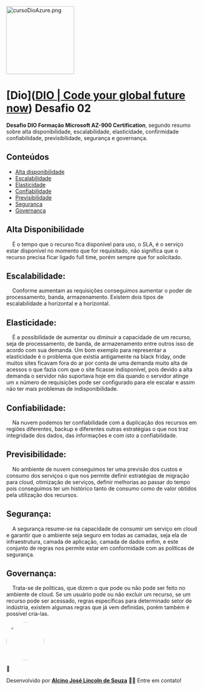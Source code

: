 <img src="file:///home/lincoln/www/Dio/curso_microsft_azure/desafio-resumo-02-azure/image/cursoDioAzure.png" title="" alt="cursoDioAzure.png" width="179">

# [Dio]([DIO | Code your global future now](https://www.dio.me/en)) Desafio 02

**Desafio DIO Formação Microsoft AZ-900 Certification**, segundo resumo sobre alta disponibilidade, escalabilidade, elasticidade, confirmidade confiabilidade, previsibilidade, segurança e governança.

## Conteúdos

<!--ts-->

* [Alta disponibilidade](#altaDisponibilidade)
* [Escalabilidade](#escalabilidade)
* [Elasticidade](#elasticidade)
* [Confiabilidade](#confiabilidade)
* [Previsibilidade](#previsibilidade)
* [Segurança](#segurança)
* [Governança](#governança)

<!--te-->



## Alta Disponibilidade

      É o tempo que o recurso fica disponível para uso, o SLA, é o serviço estar disponível no momento que for requisitado, não significa que o recurso precisa ficar ligado full time, porém sempre que for solicitado.

## Escalabilidade:

    Conforme aumentam as requisições conseguimos aumentar o poder de processamento, banda, armazenamento. Existem dois tipos de escalabilidade a horizontal e a horizontal.

## Elasticidade:

    É a possibilidade de aumentar ou diminuir a capacidade de um recurso, seja de processamento, de banda, de armazenamento entre outros isso de acordo com sua demanda. Um bom exemplo para representar a elasticidade é o problema que existia antigamente na black friday, onde muitos sites ficavam fora do ar por conta de uma demanda muito alta de acessos o que fazia com que o site ficasse indisponível, pois devido a alta demanda o servidor não suportava hoje em dia quando o servidor atinge um x número de requisições pode ser configurado para ele escalar e assim não ter mais problemas de indisponibilidade.

## Confiabilidade:

    Na nuvem podemos ter confiabilidade com a duplicação dos recursos em regiões diferentes, backup e diferentes outras estratégias o que nos traz integridade dos dados, das informações e com isto a confiabilidade.

## Previsibilidade:

    No ambiente de nuvem conseguimos ter uma previsão dos custos e consumo dos serviços o que nos permite definir estratégias de migração para cloud, otimização de serviços, definir melhorias ao passar do tempo pois conseguimos ter um histórico tanto de consumo como de valor obtidos pela utilização dos recursos.

## Segurança:

    A segurança resume-se na capacidade de consumir um serviço em cloud e garantir que o ambiente seja seguro em todas as camadas, seja ela de infraestrutura, camada de aplicação, camada de dados enfim, e este conjunto de regras nos permite estar em conformidade com as políticas de segurança.

## Governança:

    Trata-se de políticas, que dizem o que pode ou não pode ser feito no ambiente de cloud. Se um usuário pode ou não excluir um recurso, se um recurso pode ser acessado, regras específicas para determinado setor de indústria, existem algumas regras que já vem definidas, porém também é possível cria-las.



<a href="www.linkedin.com/in/lincolntec">
 <img style="border-radius: 50%;" src="https://avatars.githubusercontent.com/u/17651227?s=400&u=ed46bef85a6c3069307d3dc6abc5a2777c118355&v=4" width="100px;" alt=""/>
 <br />
</a>

🚀

Desenvolvido por <b>[Alcino José Lincoln de Souza](www.linkedin.com/in/lincolntec)</b> 👋🏽 Entre em contato!






